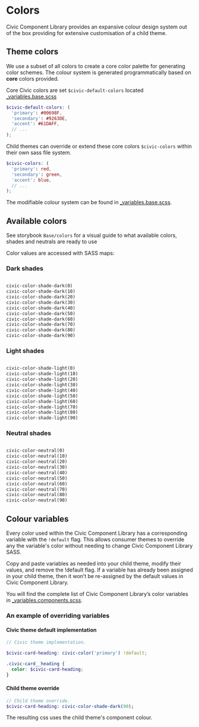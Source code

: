 # Colors

Civic Component Library provides an expansive colour design system out of the
box providing for extensive customisation of a child theme.

## Theme colors

We use a subset of all colors to create a core color palette for generating
color schemes.
The colour system is generated programmatically based on **core** colors
provided.

Core Civic colors are set `$civic-default-colors` located
[_variables.base.scss](../components/00-base/_variables.base.scss)

```scss
$civic-default-colors: (
  'primary': #00698F,
  'secondary': #9263DE,
  'accent': #61DAFF,
  // ...
);
```

Child themes can override or extend these core colors `$civic-colors` within
their own sass file system.

```scss
$civic-colors: (
  'primary': red,
  'secondary': green,
  'accent': blue,
  // ...
);
```

The modifiable colour system can be found in
[_variables.base.scss](../components/00-base/_variables.base.scss).

## Available colors

See storybook `Base/colors` for a visual guide to what available colors, shades and neutrals are ready to use

Color values are accessed with SASS maps:

### Dark shades
```sass

civic-color-shade-dark(0)
civic-color-shade-dark(10)
civic-color-shade-dark(20)
civic-color-shade-dark(30)
civic-color-shade-dark(40)
civic-color-shade-dark(50)
civic-color-shade-dark(60)
civic-color-shade-dark(70)
civic-color-shade-dark(80)
civic-color-shade-dark(90)
```

### Light shades
```sass

civic-color-shade-light(0)
civic-color-shade-light(10)
civic-color-shade-light(20)
civic-color-shade-light(30)
civic-color-shade-light(40)
civic-color-shade-light(50)
civic-color-shade-light(60)
civic-color-shade-light(70)
civic-color-shade-light(80)
civic-color-shade-light(90)
```


### Neutral shades

```sass

civic-color-neutral(0)
civic-color-neutral(10)
civic-color-neutral(20)
civic-color-neutral(30)
civic-color-neutral(40)
civic-color-neutral(50)
civic-color-neutral(60)
civic-color-neutral(70)
civic-color-neutral(80)
civic-color-neutral(90)
```

## Colour variables

Every color used within the Civic Component Library has a corresponding variable
with the `!default` flag.
This allows consumer themes to override any the variable's color without needing
to change Civic Component Library SASS.

Copy and paste variables as needed into your child theme, modify their values,
and remove the !default flag.
If a variable has already been assigned in your child theme, then it won’t be
re-assigned by the default values in Civic Component Library.

You will find the complete list of Civic Component Library’s color variables
in [_variables.components.scss](../components/00-base/_variables.components.scss).

### An example of overriding variables

#### Civic theme default implementation
```scss
// Civic theme implementation.

$civic-card-heading: civic-color('primary') !default;

.civic-card__heading {
  color: $civic-card-heading;
}
```
#### Child theme override

```sass
// Child theme override.
$civic-card-heading: civic-color-shade-dark(90);
```

The resulting css uses the child theme's component colour.
